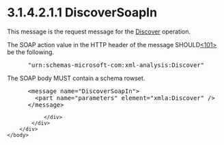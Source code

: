 <html dir="LTR" xmlns:mshelp="http://msdn.microsoft.com/mshelp" xmlns:ddue="http://ddue.schemas.microsoft.com/authoring/2003/5" xmlns:xlink="http://www.w3.org/1999/xlink" xmlns:tool="http://www.microsoft.com/tooltip">
    <head>
        <meta http-equiv="Content-Type" content="text/html; CHARSET=utf-8"></meta>
        <meta name="save" content="history"></meta>
        <title>3.1.4.2.1.1 DiscoverSoapIn</title>
        <xml>
            <mshelp:toctitle title="3.1.4.2.1.1 DiscoverSoapIn"></mshelp:toctitle>
            <mshelp:rltitle title="[MS-SSAS]: DiscoverSoapIn"></mshelp:rltitle>
            <mshelp:keyword index="A" term="ff7f7c4f-3c44-47d1-a6f9-84d14f6a7c3f"></mshelp:keyword>
            <mshelp:attr name="DCSext.ContentType" value="open specification"></mshelp:attr>
            <mshelp:attr name="AssetID" value="ff7f7c4f-3c44-47d1-a6f9-84d14f6a7c3f"></mshelp:attr>
            <mshelp:attr name="TopicType" value="kbRef"></mshelp:attr>
            <mshelp:attr name="DCSext.Title" value="[MS-SSAS]: DiscoverSoapIn" />
        </xml>
    </head>
    <body>
        <div id="header">
            <h1 class="heading">3.1.4.2.1.1 DiscoverSoapIn</h1>
        </div>
        <div id="mainSection">
            <div id="mainBody">
                <div id="allHistory" class="saveHistory"></div>
                <div id="sectionSection0" class="section" name="collapseableSection">
                    

<p>This message is the request message for the <a href="b1bb43da-8a61-4ba3-8f27-6816f9bbe0a8.html">Discover</a> operation.</p>

<p>The SOAP action value in the HTTP header of the message
SHOULD<a id="Appendix_A_Target_101"></a><a href="b9ac4859-2662-44ca-b131-9addd8b953dc.html#Appendix_A_101" aria-label="Product behavior note 101">&lt;101&gt;</a> be the following.</p>

<dl>
<dd>
<div><pre> &quot;urn:schemas-microsoft-com:xml-analysis:Discover&quot;
</pre></div>
</dd></dl>

<p>The SOAP body MUST contain a schema rowset.</p>

<dl>
<dd>
<div><pre> &lt;message name=&quot;DiscoverSoapIn&quot;&gt;
   &lt;part name=&quot;parameters&quot; element=&quot;xmla:Discover&quot; /&gt;
 &lt;/message&gt;
</pre></div>
</dd></dl>


                </div>
            </div>
        </div>
    </body>
</html>